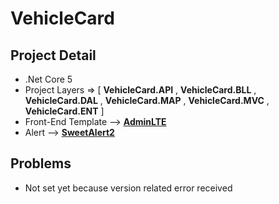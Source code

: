 # VehicleCard

## Project Detail
- .Net Core 5 
- Project Layers => [ **VehicleCard.API** , **VehicleCard.BLL** , **VehicleCard.DAL** , **VehicleCard.MAP** , **VehicleCard.MVC** , **VehicleCard.ENT** ]
- Front-End Template --> [**AdminLTE**](https://adminlte.io/)
- Alert --> [**SweetAlert2**](https://sweetalert2.github.io/)

## Problems

- Not set yet because version related error received
